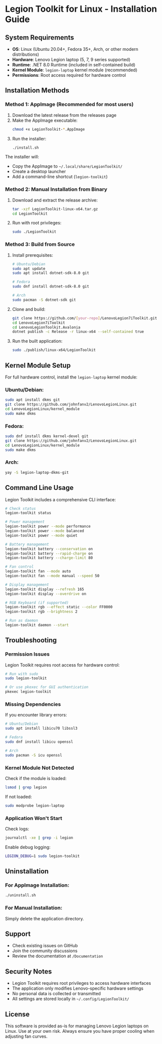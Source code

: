 # Legion Toolkit for Linux - Installation Guide

## System Requirements

- **OS**: Linux (Ubuntu 20.04+, Fedora 35+, Arch, or other modern distributions)
- **Hardware**: Lenovo Legion laptop (5, 7, 9 series supported)
- **Runtime**: .NET 8.0 Runtime (included in self-contained build)
- **Kernel Module**: `legion-laptop` kernel module (recommended)
- **Permissions**: Root access required for hardware control

## Installation Methods

### Method 1: AppImage (Recommended for most users)

1. Download the latest release from the releases page
2. Make the AppImage executable:
   ```bash
   chmod +x LegionToolkit-*.AppImage
   ```
3. Run the installer:
   ```bash
   ./install.sh
   ```

The installer will:
- Copy the AppImage to `~/.local/share/LegionToolkit/`
- Create a desktop launcher
- Add a command-line shortcut (`legion-toolkit`)

### Method 2: Manual Installation from Binary

1. Download and extract the release archive:
   ```bash
   tar -xzf LegionToolkit-linux-x64.tar.gz
   cd LegionToolkit
   ```

2. Run with root privileges:
   ```bash
   sudo ./LegionToolkit
   ```

### Method 3: Build from Source

1. Install prerequisites:
   ```bash
   # Ubuntu/Debian
   sudo apt update
   sudo apt install dotnet-sdk-8.0 git

   # Fedora
   sudo dnf install dotnet-sdk-8.0 git

   # Arch
   sudo pacman -S dotnet-sdk git
   ```

2. Clone and build:
   ```bash
   git clone https://github.com/[your-repo]/LenovoLegion7iToolkit.git
   cd LenovoLegion7iToolkit
   cd LenovoLegionToolkit.Avalonia
   dotnet publish -c Release -r linux-x64 --self-contained true
   ```

3. Run the built application:
   ```bash
   sudo ./publish/linux-x64/LegionToolkit
   ```

## Kernel Module Setup

For full hardware control, install the `legion-laptop` kernel module:

### Ubuntu/Debian:
```bash
sudo apt install dkms git
git clone https://github.com/johnfanv2/LenovoLegionLinux.git
cd LenovoLegionLinux/kernel_module
sudo make dkms
```

### Fedora:
```bash
sudo dnf install dkms kernel-devel git
git clone https://github.com/johnfanv2/LenovoLegionLinux.git
cd LenovoLegionLinux/kernel_module
sudo make dkms
```

### Arch:
```bash
yay -S legion-laptop-dkms-git
```

## Command Line Usage

Legion Toolkit includes a comprehensive CLI interface:

```bash
# Check status
legion-toolkit status

# Power management
legion-toolkit power --mode performance
legion-toolkit power --mode balanced
legion-toolkit power --mode quiet

# Battery management
legion-toolkit battery --conservation on
legion-toolkit battery --rapid-charge on
legion-toolkit battery --charge-limit 80

# Fan control
legion-toolkit fan --mode auto
legion-toolkit fan --mode manual --speed 50

# Display management
legion-toolkit display --refresh 165
legion-toolkit display --overdrive on

# RGB Keyboard (if supported)
legion-toolkit rgb --effect static --color FF0000
legion-toolkit rgb --brightness 2

# Run as daemon
legion-toolkit daemon --start
```

## Troubleshooting

### Permission Issues

Legion Toolkit requires root access for hardware control:

```bash
# Run with sudo
sudo legion-toolkit

# Or use pkexec for GUI authentication
pkexec legion-toolkit
```

### Missing Dependencies

If you encounter library errors:

```bash
# Ubuntu/Debian
sudo apt install libicu70 libssl3

# Fedora
sudo dnf install libicu openssl

# Arch
sudo pacman -S icu openssl
```

### Kernel Module Not Detected

Check if the module is loaded:
```bash
lsmod | grep legion
```

If not loaded:
```bash
sudo modprobe legion-laptop
```

### Application Won't Start

Check logs:
```bash
journalctl -xe | grep -i legion
```

Enable debug logging:
```bash
LEGION_DEBUG=1 sudo legion-toolkit
```

## Uninstallation

### For AppImage Installation:
```bash
./uninstall.sh
```

### For Manual Installation:
Simply delete the application directory.

## Support

- Check existing issues on GitHub
- Join the community discussions
- Review the documentation at `/Documentation`

## Security Notes

- Legion Toolkit requires root privileges to access hardware interfaces
- The application only modifies Lenovo-specific hardware settings
- No personal data is collected or transmitted
- All settings are stored locally in `~/.config/LegionToolkit/`

## License

This software is provided as-is for managing Lenovo Legion laptops on Linux.
Use at your own risk. Always ensure you have proper cooling when adjusting fan curves.